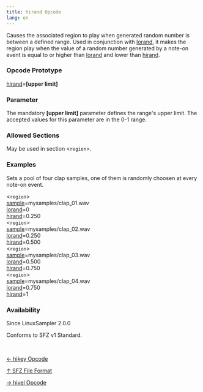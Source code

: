 ```yaml
---
title: hirand Opcode
lang: en
---
```

Causes the associated region to play when generated random number is between a
defined range.
Used in conjunction with [lorand](lorand), it makes the region play when the
value of a random number generated by a note-on event is equal to or higher than
[lorand](lorand) and lower than [hirand](hirand).

### Opcode Prototype

[hirand](hirand)=**[upper limit]**

### Parameter

The mandatory **[upper limit]** parameter defines the range's upper limit.
The accepted values for this parameter are in the 0-1 range.

### Allowed Sections

May be used in section <`region`>.

### Examples

Sets a pool of four clap samples, one of them is randomly choosen at every
note-on event.

<`region`><br>
[sample](sample)=mysamples/clap_01.wav<br>
[lorand](lorand)=0<br>
[hirand](hirand)=0.250<br>
<`region`><br>
[sample](sample)=mysamples/clap_02.wav<br>
[lorand](lorand)=0.250<br>
[hirand](hirand)=0.500<br>
<`region`><br>
[sample](sample)=mysamples/clap_03.wav<br>
[lorand](lorand)=0.500<br>
[hirand](hirand)=0.750<br>
<`region`><br>
[sample](sample)=mysamples/clap_04.wav<br>
[lorand](lorand)=0.750<br>
[hirand](hirand)=1<br>

### Availability

Since LinuxSampler 2.0.0

Conforms to SFZ v1 Standard.

<br>
<link rel="stylesheet" href="/linuxsampler/style.css">
<div>
    <div id="r" class="child-div"><p><a href="hikey">← hikey Opcode</a></p></div>
    <div id="c" class="child-div"><p><a href="..">↑ SFZ File Format</a></p></div>
    <div id="l" class="child-div"><p><a href="hivel">→ hivel Opcode</a></p></div>
</div>
